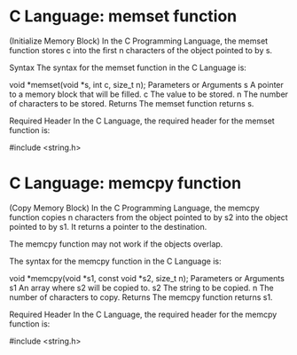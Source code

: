 # C Language: memset function
(Initialize Memory Block)
In the C Programming Language, the memset function stores c into the first n characters of the object pointed to by s.

Syntax
The syntax for the memset function in the C Language is:

void *memset(void *s, int c, size_t n);
Parameters or Arguments
s
A pointer to a memory block that will be filled.
c
The value to be stored.
n
The number of characters to be stored.
Returns
The memset function returns s.

Required Header
In the C Language, the required header for the memset function is:

#include <string.h>


# C Language: memcpy function
(Copy Memory Block)
In the C Programming Language, the memcpy function copies n characters from the object pointed to by s2 into the object pointed to by s1. It returns a pointer to the destination.

The memcpy function may not work if the objects overlap.


The syntax for the memcpy function in the C Language is:

void *memcpy(void *s1, const void *s2, size_t n);
Parameters or Arguments
s1
An array where s2 will be copied to.
s2
The string to be copied.
n
The number of characters to copy.
Returns
The memcpy function returns s1.

Required Header
In the C Language, the required header for the memcpy function is:

#include <string.h>


